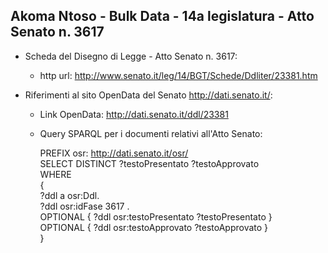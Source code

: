 ## Akoma Ntoso - Bulk Data - 14a legislatura - Atto Senato n. 3617 ##

* Scheda del Disegno di Legge - Atto Senato n. 3617:
	* http url: http://www.senato.it/leg/14/BGT/Schede/Ddliter/23381.htm

* Riferimenti al sito OpenData del Senato http://dati.senato.it/:
	* Link OpenData: http://dati.senato.it/ddl/23381
	* Query SPARQL per i documenti relativi all'Atto Senato:

        PREFIX osr: <http://dati.senato.it/osr/>  
		SELECT DISTINCT ?testoPresentato ?testoApprovato  
		WHERE  
		{  
		    ?ddl a osr:Ddl.  
		    ?ddl osr:idFase 3617 .  
		    OPTIONAL { ?ddl osr:testoPresentato ?testoPresentato }  
		    OPTIONAL { ?ddl osr:testoApprovato ?testoApprovato }  
		}
		